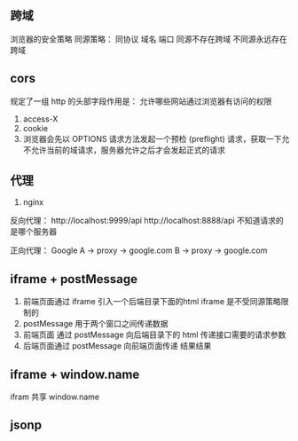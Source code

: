 ## 跨域
浏览器的安全策略
同源策略： 同协议 域名 端口
同源不存在跨域
不同源永远存在跨域

## cors
规定了一组 http 的头部字段作用是：
允许哪些网站通过浏览器有访问的权限

1. access-X
2. cookie
3. 浏览器会先以 OPTIONS 请求方法发起一个预检
   (preflight) 请求，获取一下允不允许当前的域请求，服务器允许之后才会发起正式的请求

## 代理
1. nginx

反向代理：
http://localhost:9999/api
http://localhost:8888/api
不知道请求的是哪个服务器

正向代理：
Google
A -> proxy -> google.com
B -> proxy -> google.com

## iframe + postMessage
1. 前端页面通过 iframe 引入一个后端目录下面的html
   iframe 是不受同源策略限制的
2. postMessage 用于两个窗口之间传递数据
3. 前端页面 通过 postMessage 向后端目录下的 html 传递接口需要的请求参数
4. 后端页面通过 postMessage 向前端页面传递 结果结果

## iframe + window.name
ifram 共享 window.name

## jsonp
